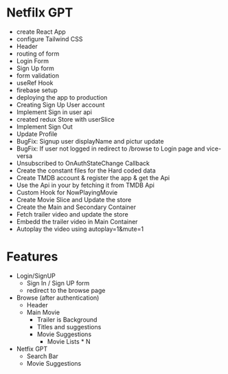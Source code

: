 # Netfilx GPT

- create React App
- configure Tailwind CSS
- Header
- routing of form
- Login Form
- Sign Up form
- form validation
- useRef Hook
- firebase setup
- deploying the app to production
- Creating Sign Up User account
- Implement Sign in user api
- created redux Store with userSlice
- Implement Sign Out
- Update Profile
- BugFix: Signup user displayName and pictur update
- BugFix: If user not logged in redirect to /browse to Login page and vice-versa
- Unsubscribed to OnAuthStateChange Callback
- Create the constant files for the Hard coded data
- Create TMDB account & register the app & get the Api
- Use the Api in your by fetching it from TMDB Api
- Custom Hook for NowPlayingMovie
- Create Movie Slice and Update the store
- Create the Main and Secondary Container
- Fetch trailer video and update the store
- Embedd the trailer video in Main Container
- Autoplay the video using autoplay=1&mute=1

# Features

- Login/SignUP
  - Sign In / Sign UP form
  - redirect to the browse page
- Browse (after authentication)
  - Header
  - Main Movie
    - Trailer is Background
    - Titles and suggestions
    - Movie Suggestions
      - Movie Lists \* N
- Netfix GPT
  - Search Bar
  - Movie Suggestions
